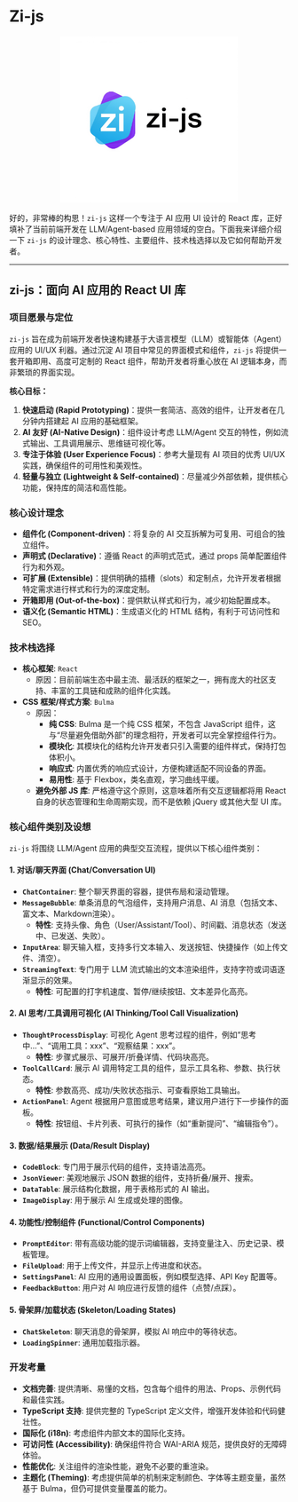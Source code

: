 # Zi-js



<div align="center">
<img src="assets/logo.png" alt="PromptChain Logo" width="320" height="300"\>
</div>

好的，非常棒的构思！`zi-js` 这样一个专注于 AI 应用 UI 设计的 React 库，正好填补了当前前端开发在 LLM/Agent-based 应用领域的空白。下面我来详细介绍一下 `zi-js` 的设计理念、核心特性、主要组件、技术栈选择以及它如何帮助开发者。

---

## **zi-js：面向 AI 应用的 React UI 库**

### **项目愿景与定位**

`zi-js` 旨在成为前端开发者快速构建基于大语言模型（LLM）或智能体（Agent）应用的 UI/UX 利器。通过沉淀 AI 项目中常见的界面模式和组件，`zi-js` 将提供一套开箱即用、高度可定制的 React 组件，帮助开发者将重心放在 AI 逻辑本身，而非繁琐的界面实现。

**核心目标：**

1.  **快速启动 (Rapid Prototyping)**：提供一套简洁、高效的组件，让开发者在几分钟内搭建起 AI 应用的基础框架。
2.  **AI 友好 (AI-Native Design)**：组件设计考虑 LLM/Agent 交互的特性，例如流式输出、工具调用展示、思维链可视化等。
3.  **专注于体验 (User Experience Focus)**：参考大量现有 AI 项目的优秀 UI/UX 实践，确保组件的可用性和美观性。
4.  **轻量与独立 (Lightweight & Self-contained)**：尽量减少外部依赖，提供核心功能，保持库的简洁和高性能。

### **核心设计理念**

* **组件化 (Component-driven)**：将复杂的 AI 交互拆解为可复用、可组合的独立组件。
* **声明式 (Declarative)**：遵循 React 的声明式范式，通过 props 简单配置组件行为和外观。
* **可扩展 (Extensible)**：提供明确的插槽（slots）和定制点，允许开发者根据特定需求进行样式和行为的深度定制。
* **开箱即用 (Out-of-the-box)**：提供默认样式和行为，减少初始配置成本。
* **语义化 (Semantic HTML)**：生成语义化的 HTML 结构，有利于可访问性和 SEO。

### **技术栈选择**

* **核心框架**: `React`
    * 原因：目前前端生态中最主流、最活跃的框架之一，拥有庞大的社区支持、丰富的工具链和成熟的组件化实践。
* **CSS 框架/样式方案**: `Bulma`
    * 原因：
        * **纯 CSS**: Bulma 是一个纯 CSS 框架，不包含 JavaScript 组件，这与“尽量避免借助外部”的理念相符，开发者可以完全掌控组件行为。
        * **模块化**: 其模块化的结构允许开发者只引入需要的组件样式，保持打包体积小。
        * **响应式**: 内置优秀的响应式设计，方便构建适配不同设备的界面。
        * **易用性**: 基于 Flexbox，类名直观，学习曲线平缓。
    * **避免外部 JS 库**: 严格遵守这个原则，这意味着所有交互逻辑都将用 React 自身的状态管理和生命周期实现，而不是依赖 jQuery 或其他大型 UI 库。

### **核心组件类别及设想**

`zi-js` 将围绕 LLM/Agent 应用的典型交互流程，提供以下核心组件类别：

#### **1. 对话/聊天界面 (Chat/Conversation UI)**

* **`ChatContainer`**: 整个聊天界面的容器，提供布局和滚动管理。
* **`MessageBubble`**: 单条消息的气泡组件，支持用户消息、AI 消息（包括文本、富文本、Markdown渲染）。
    * **特性**: 支持头像、角色（User/Assistant/Tool）、时间戳、消息状态（发送中、已发送、失败）。
* **`InputArea`**: 聊天输入框，支持多行文本输入、发送按钮、快捷操作（如上传文件、清空）。
* **`StreamingText`**: 专门用于 LLM 流式输出的文本渲染组件，支持字符或词语逐渐显示的效果。
    * **特性**: 可配置的打字机速度、暂停/继续按钮、文本差异化高亮。

#### **2. AI 思考/工具调用可视化 (AI Thinking/Tool Call Visualization)**

* **`ThoughtProcessDisplay`**: 可视化 Agent 思考过程的组件，例如“思考中...”、“调用工具：xxx”、“观察结果：xxx”。
    * **特性**: 步骤式展示、可展开/折叠详情、代码块高亮。
* **`ToolCallCard`**: 展示 AI 调用特定工具的组件，显示工具名称、参数、执行状态。
    * **特性**: 参数高亮、成功/失败状态指示、可查看原始工具输出。
* **`ActionPanel`**: Agent 根据用户意图或思考结果，建议用户进行下一步操作的面板。
    * **特性**: 按钮组、卡片列表、可执行的操作（如“重新提问”、“编辑指令”）。

#### **3. 数据/结果展示 (Data/Result Display)**

* **`CodeBlock`**: 专门用于展示代码的组件，支持语法高亮。
* **`JsonViewer`**: 美观地展示 JSON 数据的组件，支持折叠/展开、搜索。
* **`DataTable`**: 展示结构化数据，用于表格形式的 AI 输出。
* **`ImageDisplay`**: 用于展示 AI 生成或处理的图像。

#### **4. 功能性/控制组件 (Functional/Control Components)**

* **`PromptEditor`**: 带有高级功能的提示词编辑器，支持变量注入、历史记录、模板管理。
* **`FileUpload`**: 用于上传文件，并显示上传进度和状态。
* **`SettingsPanel`**: AI 应用的通用设置面板，例如模型选择、API Key 配置等。
* **`FeedbackButton`**: 用户对 AI 响应进行反馈的组件（点赞/点踩）。

#### **5. 骨架屏/加载状态 (Skeleton/Loading States)**

* **`ChatSkeleton`**: 聊天消息的骨架屏，模拟 AI 响应中的等待状态。
* **`LoadingSpinner`**: 通用加载指示器。

### **开发考量**

* **文档完善**: 提供清晰、易懂的文档，包含每个组件的用法、Props、示例代码和最佳实践。
* **TypeScript 支持**: 提供完整的 TypeScript 定义文件，增强开发体验和代码健壮性。
* **国际化 (i18n)**: 考虑组件内部文本的国际化支持。
* **可访问性 (Accessibility)**: 确保组件符合 WAI-ARIA 规范，提供良好的无障碍体验。
* **性能优化**: 关注组件的渲染性能，避免不必要的重渲染。
* **主题化 (Theming)**: 考虑提供简单的机制来定制颜色、字体等主题变量，虽然基于 Bulma，但仍可提供变量覆盖的能力。
